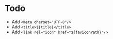 # Todo

- Add `<meta charset="UTF-8"/>`
- Add `<title>${title}</title>`
- Add `<link rel="icon" href="${faviconPath}"/>`

